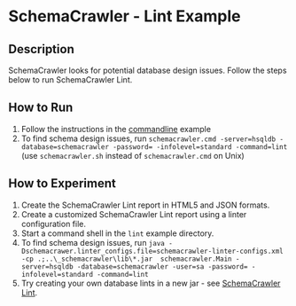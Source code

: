 # SchemaCrawler - Lint Example

## Description
SchemaCrawler looks for potential database design issues. Follow the steps
below to run SchemaCrawler Lint.

## How to Run
1. Follow the instructions in the [commandline](../commandline/commandline-readme.html) example 
2. To find schema design issues, run 
   `schemacrawler.cmd -server=hsqldb -database=schemacrawler -password= -infolevel=standard -command=lint` 
   (use `schemacrawler.sh` instead of `schemacrawler.cmd` on Unix)

## How to Experiment
1. Create the SchemaCrawler Lint report in HTML5 and JSON formats. 
2. Create a customized SchemaCrawler Lint report using a linter configuration file. 
  1. Start a command shell in the `lint` example directory.
  2. To find schema design issues, run 
  `java -Dschemacrawer.linter_configs.file=schemacrawler-linter-configs.xml 
  -cp .;..\_schemacrawler\lib\*.jar 
  schemacrawler.Main -server=hsqldb -database=schemacrawler
  -user=sa -password= -infolevel=standard -command=lint`  
3. Try creating your own database lints in a new jar - see [SchemaCrawler Lint](http://schemacrawler.sourceforge.net/lint.html). 
